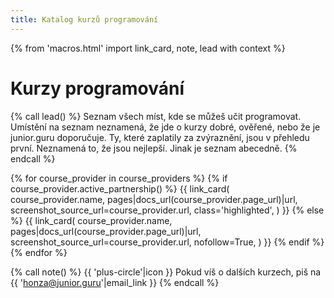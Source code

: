 ```yaml
---
title: Katalog kurzů programování
---
```


{% from 'macros.html' import link_card, note, lead with context %}


# Kurzy programování

{% call lead() %}
  Seznam všech míst, kde se můžeš učit programovat.
  Umístění na seznam neznamená, že jde o kurzy dobré, ověřené, nebo že je junior.guru doporučuje.
  Ty, které zaplatily za zvýraznění, jsou v přehledu první.
  Neznamená to, že jsou nejlepší.
  Jinak je seznam abecedně.
{% endcall %}

<div class="link-cards">
  {% for course_provider in course_providers %}
    {% if course_provider.active_partnership() %}
      {{ link_card(
        course_provider.name,
        pages|docs_url(course_provider.page_url)|url,
        screenshot_source_url=course_provider.url,
        class='highlighted',
      ) }}
    {% else %}
      {{ link_card(
        course_provider.name,
        pages|docs_url(course_provider.page_url)|url,
        screenshot_source_url=course_provider.url,
        nofollow=True,
      ) }}
    {% endif %}
  {% endfor %}
</div>

{% call note() %}
  {{ 'plus-circle'|icon }} Pokud víš o dalších kurzech, piš na {{ 'honza@junior.guru'|email_link }}
{% endcall %}
